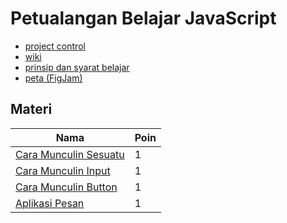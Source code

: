 # Petualangan Belajar JavaScript

- [project control](https://github.com/users/farishan/projects/9)
- [wiki](https://github.com/farishan/belajar-javascript/wiki)
- [prinsip dan syarat belajar](./prinsip-dan-syarat.md)
- [peta (FigJam)](https://www.figma.com/file/PetPaQuoHu8xV88P7b8VlA/belajar-javascript?type=whiteboard&node-id=0-1&t=4UXTbeZGbl3s6Tl5-0)

## Materi

|Nama|Poin|
|-|-|
|[Cara Munculin Sesuatu](./materi/cara-munculin-sesuatu/index.html)|1|
|[Cara Munculin Input](./materi/cara-munculin-input/index.html)|1|
|[Cara Munculin Button](./materi/cara-munculin-button/index.html)|1|
|[Aplikasi Pesan](./materi/aplikasi-pesan/index.html)|1|